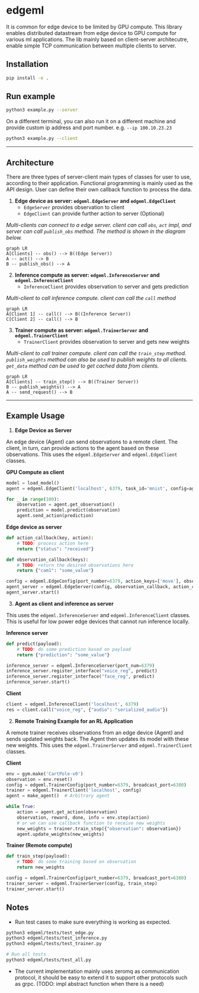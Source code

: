 # edgeml

It is common for edge device to be limited by GPU compute. This library enables distributed datastream from edge device to GPU compute for various ml applications. The lib mainly based on client-server architecutre, enable simple TCP communication between multiple clients to server.

## Installation

```bash
pip install -e .
```

## Run example

```bash
python3 example.py --server
```

On a different terminal, you can also run it on a different machine and provide custom ip address and port number. e.g. `--ip 100.10.23.23`

```bash
python3 example.py --client
```

---

## Architecture

There are three types of server-client main types of classes for user to use, according to their application. Functional programming is mainly used as the API design. User can define their own callback function to process the data.

1. **Edge device as server: `edgeml.EdgeServer` and `edgeml.EdgeClient`**
   - `EdgeServer` provides observation to client
   - `EdgeClient` can provide further action to server (Optional)

*Multi-clients can connect to a edge server. client can call `obs`, `act` impl, and server can call `publish_obs` method. The method is shown in the diagram below.*

```mermaid
graph LR
A[Clients] -- obs() --> B((Edge Server))
A -- act() --> B
B -- publish_obs() --> A
```

2. **Inference compute as server: `edgeml.InferenceServer` and `edgeml.InferenceClient`**
   - `InferenceClient` provides observation to server and gets prediction

*Multi-client to call inference compute. client can call the `call` method*

```mermaid
graph LR
A[Client 1] -- call() --> B((Inference Server))
C[Client 2] -- call() --> B
```

3. **Trainer compute as server: `edgeml.TrainerServer` and `edgeml.TrainerClient`**
   - `TrainerClient` provides observation to server and gets new weights

*Multi-client to call trainer compute. client can call the `train_step` method. `publish_weights` method can also be used to publish weights to all clients. `get_data` method can be used to get cached data from clients.*

```mermaid
graph LR
A[Clients] -- train_step() --> B((Trainer Server))
B -- publish_weights() --> A
A -- send_request() --> B
```

---

## Example Usage

1. **Edge Device as Server**

An edge device (Agent) can send observations to a remote client. The client, in turn, can provide actions to the agent based on these observations. This uses the `edgeml.EdgeServer` and `edgeml.EdgeClient` classes.

**GPU Compute as client**
```py
model = load_model()
agent = edgeml.EdgeClient('localhost', 6379, task_id='mnist', config=agent_config)

for _ in range(100):
    observation = agent.get_observation()
    prediction = model.predict(observation)
    agent.send_action(prediction)
```

**Edge device as server**
```py
def action_callback(key, action):
    # TODO: process action here
    return {"status": "received"}

def observation_callback(keys):
    # TODO: return the desired observations here
    return {"cam1": "some_value"}

config = edgeml.EdgeConfig(port_number=6379, action_keys=['move'], observation_keys=['cam1'])
agent_server = edgeml.EdgeServer(config, observation_callback, action_callback)
agent_server.start()
```

3. **Agent as client and inference as server**

This uses the `edgeml.InferenceServer` and `edgeml.InferenceClient` classes. This is useful for low power edge devices that cannot run inference locally.

**Inference server**
```py
def predict(payload):
    # TODO: do some prediction based on payload
    return {"prediction": "some_value"}

inference_server = edgeml.InferenceServer(port_num=6379)
inference_server.register_interface("voice_reg", predict)
inference_server.register_interface("face_reg", predict)
inference_server.start()
```

**Client**
```py
client = edgeml.InferenceClient('localhost', 6379)
res = client.call("voice_reg", {"audio": "serialized_audio"})
```

2. **Remote Training Example for an RL Application**

A remote trainer receives observations from an edge device (Agent) and sends updated weights back. The Agent then updates its model with these new weights. This uses the `edgeml.TrainerServer` and `edgeml.TrainerClient` classes.

**Client**

```py
env = gym.make('CartPole-v0')
observation = env.reset()
config = edgeml.TrainerConfig(port_number=6379, broadcast_port=6380)
trainer = edgeml.TrainerClient('localhost', config)
agent = make_agent()  # Arbitrary agent

while True:
    action = agent.get_action(observation)
    observation, reward, done, info = env.step(action)
    # or we can use callback function to receive new weights
    new_weights = trainer.train_step({"observation": observation})
    agent.update_weights(new_weights)
```

**Trainer (Remote compute)**

```py
def train_step(payload):
    # TODO: do some training based on observation
    return new_weights

config = edgeml.TrainerConfig(port_number=6379, broadcast_port=6380)
trainer_server = edgeml.TrainerServer(config, train_step)
trainer_server.start()
```

## Notes

- Run test cases to make sure everything is working as expected.

```bash
python3 edgeml/tests/test_edge.py
python3 edgeml/tests/test_inference.py
python3 edgeml/tests/test_trainer.py

# Run all tests
python3 edgeml/tests/test_all.py
```

- The current implementation mainly uses zeromq as communication protocol, it should be easy to extend it to support other protocols such as grpc. (TODO: impl abstract function when there is a need)
